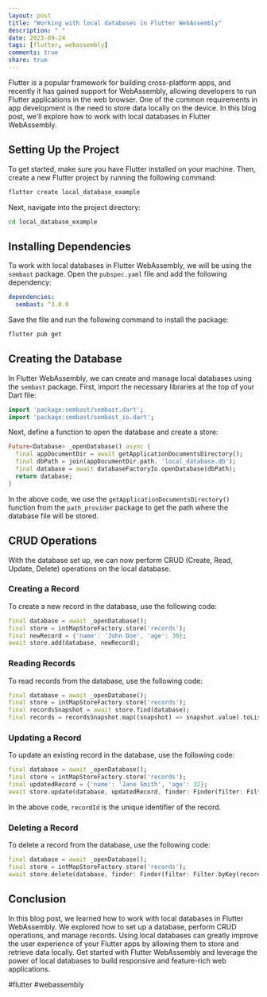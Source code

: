 ```yaml
---
layout: post
title: "Working with local databases in Flutter WebAssembly"
description: " "
date: 2023-09-24
tags: [flutter, webassembly]
comments: true
share: true
---
```


Flutter is a popular framework for building cross-platform apps, and recently it has gained support for WebAssembly, allowing developers to run Flutter applications in the web browser. One of the common requirements in app development is the need to store data locally on the device. In this blog post, we'll explore how to work with local databases in Flutter WebAssembly.

## Setting Up the Project

To get started, make sure you have Flutter installed on your machine. Then, create a new Flutter project by running the following command:

```bash
flutter create local_database_example
```

Next, navigate into the project directory:

```bash
cd local_database_example
```

## Installing Dependencies

To work with local databases in Flutter WebAssembly, we will be using the `sembast` package. Open the `pubspec.yaml` file and add the following dependency:

```yaml
dependencies:
  sembast: ^3.0.0
```

Save the file and run the following command to install the package:

```bash
flutter pub get
```

## Creating the Database

In Flutter WebAssembly, we can create and manage local databases using the `sembast` package. First, import the necessary libraries at the top of your Dart file:

```dart
import 'package:sembast/sembast.dart';
import 'package:sembast/sembast_io.dart';
```

Next, define a function to open the database and create a store:

```dart
Future<Database> _openDatabase() async {
  final appDocumentDir = await getApplicationDocumentsDirectory();
  final dbPath = join(appDocumentDir.path, 'local_database.db');
  final database = await databaseFactoryIo.openDatabase(dbPath);
  return database;
}
```

In the above code, we use the `getApplicationDocumentsDirectory()` function from the `path_provider` package to get the path where the database file will be stored.

## CRUD Operations

With the database set up, we can now perform CRUD (Create, Read, Update, Delete) operations on the local database.

### Creating a Record

To create a new record in the database, use the following code:

```dart
final database = await _openDatabase();
final store = intMapStoreFactory.store('records');
final newRecord = {'name': 'John Doe', 'age': 30};
await store.add(database, newRecord);
```

### Reading Records

To read records from the database, use the following code:

```dart
final database = await _openDatabase();
final store = intMapStoreFactory.store('records');
final recordsSnapshot = await store.find(database);
final records = recordsSnapshot.map((snapshot) => snapshot.value).toList();
```

### Updating a Record

To update an existing record in the database, use the following code:

```dart
final database = await _openDatabase();
final store = intMapStoreFactory.store('records');
final updatedRecord = {'name': 'Jane Smith', 'age': 32};
await store.update(database, updatedRecord, finder: Finder(filter: Filter.byKey(recordId)));
```

In the above code, `recordId` is the unique identifier of the record.

### Deleting a Record

To delete a record from the database, use the following code:

```dart
final database = await _openDatabase();
final store = intMapStoreFactory.store('records');
await store.delete(database, finder: Finder(filter: Filter.byKey(recordId)));
```

## Conclusion

In this blog post, we learned how to work with local databases in Flutter WebAssembly. We explored how to set up a database, perform CRUD operations, and manage records. Using local databases can greatly improve the user experience of your Flutter apps by allowing them to store and retrieve data locally. Get started with Flutter WebAssembly and leverage the power of local databases to build responsive and feature-rich web applications.

#flutter #webassembly